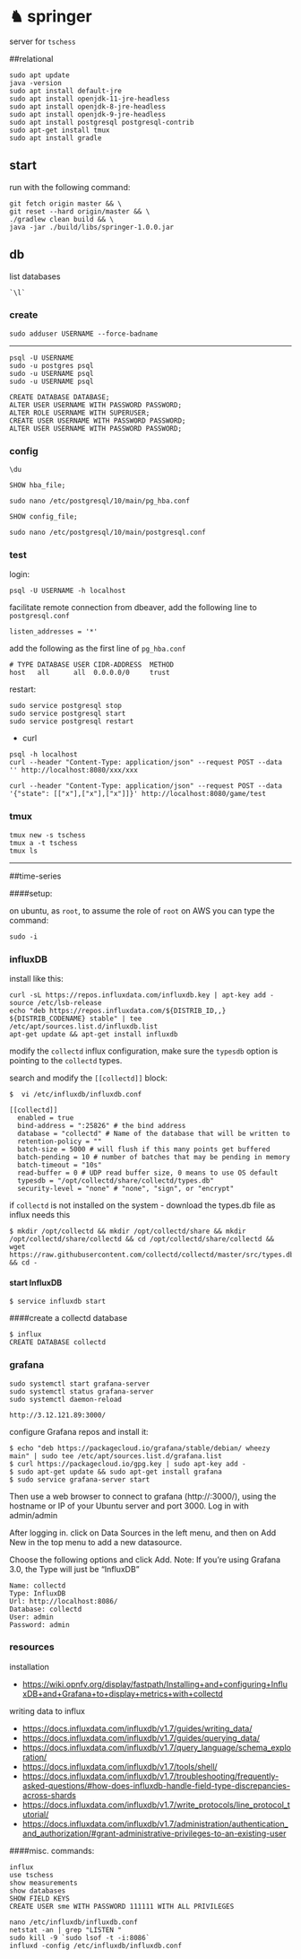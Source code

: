 # ♞ springer

server for `tschess`

##relational 

```
sudo apt update
java -version
sudo apt install default-jre
sudo apt install openjdk-11-jre-headless
sudo apt install openjdk-8-jre-headless
sudo apt install openjdk-9-jre-headless
sudo apt install postgresql postgresql-contrib
sudo apt-get install tmux
sudo apt install gradle
```

## start

run with the following command: 

```
git fetch origin master && \
git reset --hard origin/master && \
./gradlew clean build && \
java -jar ./build/libs/springer-1.0.0.jar 
```

## db

list databases
```
`\l` 
```

### create

```
sudo adduser USERNAME --force-badname
```

---

```
psql -U USERNAME
sudo -u postgres psql
sudo -u USERNAME psql
sudo -u USERNAME psql
```

```
CREATE DATABASE DATABASE;
ALTER USER USERNAME WITH PASSWORD PASSWORD;
ALTER ROLE USERNAME WITH SUPERUSER;
CREATE USER USERNAME WITH PASSWORD PASSWORD;
ALTER USER USERNAME WITH PASSWORD PASSWORD;
```

### config

```
\du

SHOW hba_file;

sudo nano /etc/postgresql/10/main/pg_hba.conf

SHOW config_file;

sudo nano /etc/postgresql/10/main/postgresql.conf
```

### test

login:

```
psql -U USERNAME -h localhost
```

facilitate remote connection from dbeaver, add the following line to `postgresql.conf`

```
listen_addresses = '*'
```

add the following as the first line of `pg_hba.conf`

```
# TYPE DATABASE USER CIDR-ADDRESS  METHOD
host   all      all  0.0.0.0/0     trust
```

restart:

 ```
sudo service postgresql stop
sudo service postgresql start
sudo service postgresql restart
 ```

- curl

```
psql -h localhost
curl --header "Content-Type: application/json" --request POST --data '' http://localhost:8080/xxx/xxx
```

```
curl --header "Content-Type: application/json" --request POST --data '{"state": [["x"],["x"],["x"]]}' http://localhost:8080/game/test
```

### tmux

```
tmux new -s tschess
tmux a -t tschess
tmux ls
```

----

##time-series 

####setup:

on ubuntu, as `root`, to assume the role of `root` on AWS you can type the command: 
```
sudo -i
```

### influxDB

install like this:

```
curl -sL https://repos.influxdata.com/influxdb.key | apt-key add -
source /etc/lsb-release
echo "deb https://repos.influxdata.com/${DISTRIB_ID,,} ${DISTRIB_CODENAME} stable" | tee /etc/apt/sources.list.d/influxdb.list
apt-get update && apt-get install influxdb
```

modify the `collectd` influx configuration, make sure the `typesdb` option is pointing to the `collectd` types.

search and modify the `[[collectd]]` block:

```
$  vi /etc/influxdb/influxdb.conf
  
[[collectd]]
  enabled = true
  bind-address = ":25826" # the bind address
  database = "collectd" # Name of the database that will be written to
  retention-policy = ""
  batch-size = 5000 # will flush if this many points get buffered
  batch-pending = 10 # number of batches that may be pending in memory
  batch-timeout = "10s"
  read-buffer = 0 # UDP read buffer size, 0 means to use OS default
  typesdb = "/opt/collectd/share/collectd/types.db"
  security-level = "none" # "none", "sign", or "encrypt"
```

if `collectd` is not installed on the system - download the types.db file as influx needs this
```
$ mkdir /opt/collectd && mkdir /opt/collectd/share && mkdir /opt/collectd/share/collectd && cd /opt/collectd/share/collectd && wget https://raw.githubusercontent.com/collectd/collectd/master/src/types.db && cd -
```

#### start InfluxDB
``` 
$ service influxdb start
```
####create a collectd database
``` 
$ influx
CREATE DATABASE collectd
```

### grafana


``` 
sudo systemctl start grafana-server
sudo systemctl status grafana-server
sudo systemctl daemon-reload
```

`http://3.12.121.89:3000/`

configure Grafana repos and install it:

```
$ echo "deb https://packagecloud.io/grafana/stable/debian/ wheezy main" | sudo tee /etc/apt/sources.list.d/grafana.list
$ curl https://packagecloud.io/gpg.key | sudo apt-key add -
$ sudo apt-get update && sudo apt-get install grafana
$ sudo service grafana-server start
```
Then use a web browser to connect to grafana (http://<serverip>:3000/), using the hostname or IP of your Ubuntu server and port 3000. Log in with admin/admin

 

After logging in. click on Data Sources in the left menu, and then on Add New in the top menu to add a new datasource.

Choose the following options and click Add. Note: If you’re using Grafana 3.0, the Type will just be “InfluxDB”

```
Name: collectd
Type: InfluxDB
Url: http://localhost:8086/
Database: collectd
User: admin
Password: admin
```


### resources

installation

* https://wiki.opnfv.org/display/fastpath/Installing+and+configuring+InfluxDB+and+Grafana+to+display+metrics+with+collectd

writing data to influx

* https://docs.influxdata.com/influxdb/v1.7/guides/writing_data/
* https://docs.influxdata.com/influxdb/v1.7/guides/querying_data/
* https://docs.influxdata.com/influxdb/v1.7/query_language/schema_exploration/
* https://docs.influxdata.com/influxdb/v1.7/tools/shell/
* https://docs.influxdata.com/influxdb/v1.7/troubleshooting/frequently-asked-questions/#how-does-influxdb-handle-field-type-discrepancies-across-shards
* https://docs.influxdata.com/influxdb/v1.7/write_protocols/line_protocol_tutorial/
* https://docs.influxdata.com/influxdb/v1.7/administration/authentication_and_authorization/#grant-administrative-privileges-to-an-existing-user


####misc. commands: 

``` 
influx
use tschess
show measurements
show databases
SHOW FIELD KEYS
CREATE USER sme WITH PASSWORD 111111 WITH ALL PRIVILEGES
```


```
nano /etc/influxdb/influxdb.conf
netstat -an | grep "LISTEN "
sudo kill -9 `sudo lsof -t -i:8086`
influxd -config /etc/influxdb/influxdb.conf
```